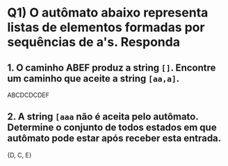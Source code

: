 # **Q1)** O autômato abaixo representa listas de elementos formadas por sequências de a's. Responda

## 1. O caminho ABEF produz a string `[]`. Encontre um caminho que aceite a string `[aa,a]`.

ABCDCDCDEF

## 2. A string `[aaa` não é aceita pelo autômato. Determine o conjunto de  **todos** estados em que autômato pode estar após receber esta entrada. 

{D, C, E}
